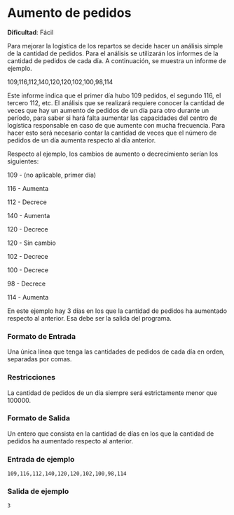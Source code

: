 # Aumento de pedidos

**Dificultad**: Fácil

Para mejorar la logística de los repartos se decide hacer un análisis simple de la cantidad de pedidos. Para el análisis se utilizarán los informes de la cantidad de pedidos de cada día. A continuación, se muestra un informe de ejemplo.

109,116,112,140,120,120,102,100,98,114

Este informe indica que el primer día hubo 109 pedidos, el segundo 116, el tercero 112, etc. El análisis que se realizará requiere conocer la cantidad de veces que hay un aumento de pedidos de un día para otro durante un período, para saber si hará falta aumentar las capacidades del centro de logística responsable en caso de que aumente con mucha frecuencia. Para hacer esto será necesario contar la cantidad de veces que el número de pedidos de un día aumenta respecto al día anterior.

Respecto al ejemplo, los cambios de aumento o decrecimiento serían los siguientes:

109 - (no aplicable, primer día)

116 - Aumenta

112 - Decrece

140 - Aumenta

120 - Decrece

120 - Sin cambio

102 - Decrece

100 - Decrece

98 - Decrece

114 - Aumenta

En este ejemplo hay 3 días en los que la cantidad de pedidos ha aumentado respecto al anterior. Esa debe ser la salida del programa.

### Formato de Entrada

Una única línea que tenga las cantidades de pedidos de cada día en orden, separadas por comas.

### Restricciones

La cantidad de pedidos de un día siempre será estrictamente menor que 100000.

### Formato de Salida

Un entero que consista en la cantidad de días en los que la cantidad de pedidos ha aumentado respecto al anterior.

### Entrada de ejemplo

```
109,116,112,140,120,120,102,100,98,114
```

### Salida de ejemplo

```
3
```